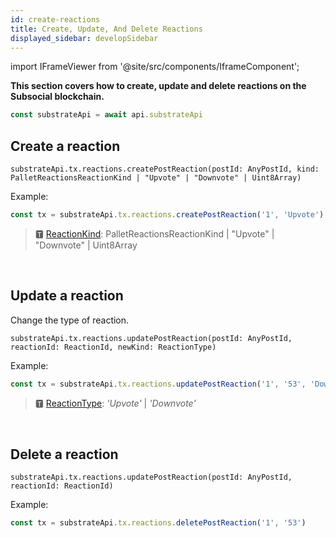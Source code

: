 ```yaml
---
id: create-reactions
title: Create, Update, And Delete Reactions
displayed_sidebar: developSidebar
---
```


<head>
  <title>How To Create Reactions With The Subsocial JS SDK</title>
</head>

import IFrameViewer from '@site/src/components/IframeComponent';

**This section covers how to create, update and delete reactions on the Subsocial blockchain.**

```js
const substrateApi = await api.substrateApi
```

## Create a reaction

```
substrateApi.tx.reactions.createPostReaction(postId: AnyPostId, kind: PalletReactionsReactionKind | "Upvote" | "Downvote" | Uint8Array)
```

Example:

```typescript
const tx = substrateApi.tx.reactions.createPostReaction('1', 'Upvote')
```

> 🆃 [ReactionKind](https://github.com/dappforce/subsocial-js/blob/master/packages/api/src/substrate/wrappers/reaction.ts#L9): PalletReactionsReactionKind | "Upvote" | "Downvote" | Uint8Array


 <IFrameViewer
      src="https://play.subsocial.network/writing-data/post-reaction/create?iframe=true"
  />
<br/>


## Update a reaction

Change the type of reaction.

```
substrateApi.tx.reactions.updatePostReaction(postId: AnyPostId, reactionId: ReactionId, newKind: ReactionType)
```

Example: 

```typescript
const tx = substrateApi.tx.reactions.updatePostReaction('1', '53', 'Downvote')
```

> 🆃 [ReactionType](https://github.com/dappforce/subsocial-js/blob/master/packages/api/src/types/dto.ts#L192): _'Upvote'_ | _'Downvote'_


 <IFrameViewer
      src="https://play.subsocial.network/writing-data/post-reaction/update?iframe=true"
  />
<br/>

## Delete a reaction

```
substrateApi.tx.reactions.updatePostReaction(postId: AnyPostId, reactionId: ReactionId)
```

Example:

```typescript
const tx = substrateApi.tx.reactions.deletePostReaction('1', '53')
```


 <IFrameViewer
      src="https://play.subsocial.network/writing-data/post-reaction/delete?iframe=true"
  />
<br/>
